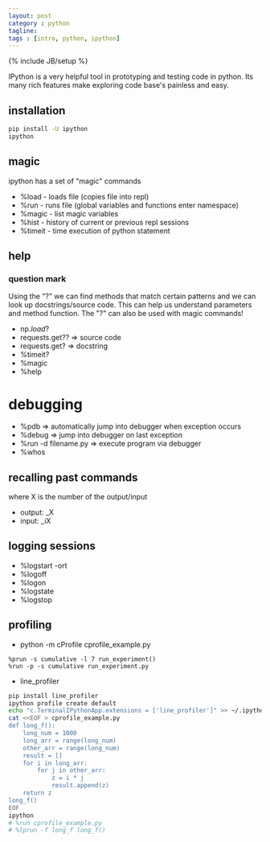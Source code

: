 ```yaml
---
layout: post
category : python
tagline:
tags : [intro, python, ipython]
---
```

{% include JB/setup %}

IPython is a very helpful tool in prototyping and testing code in python. Its many rich features make exploring code base's painless and easy.

## installation
```bash
pip install -U ipython
ipython
```
## magic
ipython has a set of "magic" commands
+ %load - loads file (copies file into repl)
+ %run - runs file (global variables and functions enter namespace)
+ %magic - list magic variables
+ %hist - history of current or previous repl sessions
+ %timeit - time execution of python statement

## help
### question mark
Using the "?" we can find methods that match certain patterns and we can look up docstrings/source code.
This can help us understand parameters and method function. The "?" can also be used with magic commands!
+ np.*load*?
+ requests.get?? => source code
+ requests.get? => docstring
+ %timeit?
+ %magic
+ %help

# debugging
+ %pdb => automatically jump into debugger when exception occurs
+ %debug => jump into debugger on last exception
+ %run -d filename.py => execute program via debugger
+ %whos

## recalling past commands
where X is the number of the output/input
+ output: \_X
+ input:  \_iX

## logging sessions
+ %logstart -ort
+ %logoff
+ %logon
+ %logstate
+ %logstop


## profiling
+ python -m cProfile cprofile_example.py
```
%prun -s cumulative -l 7 run_experiment()
%run -p -s cumulative run_experiment.py
```

+ line_profiler

```bash
pip install line_profiler
ipython profile create default
echo "c.TerminalIPythonApp.extensions = ['line_profiler']" >> ~/.ipython/profile_default/ipython_config.py
cat <<EOF > cprofile_example.py
def long_f():
    long_num = 1000
    long_arr = range(long_num)
    other_arr = range(long_num)
    result = []
    for i in long_arr:
        for j in other_arr:
            z = i * j
            result.append(z)
    return z
long_f()
EOF
ipython
# %run cprofile_example.py
# %lprun -f long_f long_f()
```
